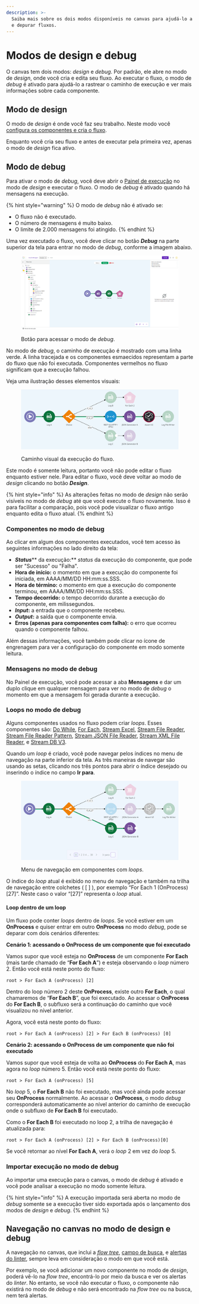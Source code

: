 ```yaml
---
description: >-
  Saiba mais sobre os dois modos disponíveis no canvas para ajudá-lo a construir
  e depurar fluxos.
---
```


# Modos de design e debug

O canvas tem dois modos: _design_ e _debug_. Por padrão, ele abre no modo de _design_, onde você cria e edita seu fluxo. Ao executar o fluxo, o modo de _debug_ é ativado para ajudá-lo a rastrear o caminho de execução e ver mais informações sobre cada componente.

## Modo de design

O modo de _design_ é onde você faz seu trabalho. Neste modo você [configura os componentes e cria o fluxo](https://docs.digibee.com/documentation/v/pt-br/build/new-canvas-beta-restricted#crie-um-fluxo).

Enquanto você cria seu fluxo e antes de executar pela primeira vez, apenas o modo de _design_ fica ativo.

## Modo de debug

Para ativar o modo de _debug_, você deve abrir o [Painel de execução](https://docs.digibee.com/documentation/v/pt-br/build/new-canvas-beta-restricted/execution-panel) no modo de _design_ e executar o fluxo. O modo de _debug_ é ativado quando há mensagens na execução.

{% hint style="warning" %}
O modo de _debug_ não é ativado se:

* O fluxo não é executado.
* O número de mensagens é muito baixo.
* O limite de 2.000 mensagens foi atingido.
{% endhint %}

Uma vez executado o fluxo, você deve clicar no botão _**Debug**_ na parte superior da tela para entrar no modo de _debug_, conforme a imagem abaixo.



<figure><img src="../../.gitbook/assets/image-1.png" alt="Botão para trocar entre os modos de design e debug."><figcaption><p>Botão para acessar o modo de <em>debug</em>.</p></figcaption></figure>

No modo de _debug_, o caminho de execução é mostrado com uma linha verde. A linha tracejada e os componentes esmaecidos representam a parte do fluxo que não foi executada. Componentes vermelhos no fluxo significam que a execução falhou.

Veja uma ilustração desses elementos visuais:

<figure><img src="../../.gitbook/assets/image-2.png" alt="Ilustração de uma execução no modo de debug, com linhas verdes e tracejadas, componentes esmaecidos e vermelhos."><figcaption><p>Caminho visual da execução do fluxo.</p></figcaption></figure>

Este modo é somente leitura, portanto você não pode editar o fluxo enquanto estiver nele. Para editar o fluxo, você deve voltar ao modo de _design_ clicando no botão _**Design**_.

{% hint style="info" %}
As alterações feitas no modo de _design_ não serão visíveis no modo de _debug_ até que você execute o fluxo novamente. Isso é para facilitar a comparação, pois você pode visualizar o fluxo antigo enquanto edita o fluxo atual.
{% endhint %}

### Componentes no modo de debug

Ao clicar em algum dos componentes executados, você tem acesso às seguintes informações no lado direito da tela:

* _**Status**_** da execução:** _status_ da execução do componente, que pode ser "Sucesso" ou "Falha".
* **Hora de início:** o momento em que a execução do componente foi iniciada, em AAAA/MM/DD HH:mm:ss.SSS.
* **Hora de término:** o momento em que a execução do componente terminou, em AAAA/MM/DD HH:mm:ss.SSS.
* **Tempo decorrido:** o tempo decorrido durante a execução do componente, em milissegundos.
* _**Input**_**:** a entrada que o componente recebeu.
* _**Output**_**:** a saída que o componente envia.
* **Erros (apenas para componentes com falha):** o erro que ocorreu quando o componente falhou.

Além dessas informações, você também pode clicar no ícone de engrenagem para ver a configuração do componente em modo somente leitura.

### Mensagens no modo de debug

No Painel de execução, você pode acessar a aba **Mensagens** e dar um duplo clique em qualquer mensagem para ver no modo de _debug_ o momento em que a mensagem foi gerada durante a execução.

### Loops no modo de debug

Alguns componentes usados ​​no fluxo podem criar _loops_. Esses componentes são: [Do While](https://docs.digibee.com/documentation/v/pt-br/components/logic/do-while), [For Each](https://docs.digibee.com/documentation/v/pt-br/components/logic/for-each), [Stream Excel](https://docs.digibee.com/documentation/v/pt-br/components/files/stream-excel), [Stream File Reader](https://docs.digibee.com/documentation/v/pt-br/components/files/stream-file-reader), [Stream File Reader Pattern](https://docs.digibee.com/documentation/v/pt-br/components/files/stream-file-reader-pattern), [Stream JSON File Reader](https://docs.digibee.com/documentation/v/pt-br/components/files/stream-json-file-reader), [Stream XML File Reader](https://docs.digibee.com/documentation/v/pt-br/components/files/stream-xml-file-reader), e [Stream DB V3](https://docs.digibee.com/documentation/v/pt-br/components/structured-data/stream-db-v3).

Quando um _loop_ é criado, você pode navegar pelos índices no menu de navegação na parte inferior da tela. As três maneiras de navegar são usando as setas, clicando nos três pontos para abrir o índice desejado ou inserindo o índice no campo **Ir para**.

<figure><img src="../../.gitbook/assets/image-3.gif" alt="Navegação no menu com setas, paginação de índices, e campo &#x22;Ir para&#x22;."><figcaption><p>Menu de navegação em componentes com <em>loops</em>.</p></figcaption></figure>

O índice do _loop_ atual é exibido no menu de navegação e também na trilha de navegação entre colchetes ( \[ ] ), por exemplo “For Each 1 (OnProcess) \[27]”. Neste caso o valor “\[27]” representa o _loop_ atual.

#### Loop dentro de um loop

Um fluxo pode conter _loops_ dentro de _loops_. Se você estiver em um **OnProcess** e quiser entrar em outro **OnProcess** no modo _debug_, pode se deparar com dois cenários diferentes:

**Cenário 1: acessando o OnProcess de um componente que foi executado**

Vamos supor que você esteja no **OnProcess** de um componente **For Each** (mais tarde chamado de “**For Each A**”) e esteja observando o _loop_ número 2. Então você está neste ponto do fluxo:

```
root > For Each A (onProcess) [2]
```

Dentro do loop número 2 deste **OnProcess**, existe outro **For Each**, o qual chamaremos de “**For Each B**”, que foi executado. Ao acessar o **OnProcess** do **For Each B**, o subfluxo será a continuação do caminho que você visualizou no nível anterior.

Agora, você está neste ponto do fluxo:

```
root > For Each A (onProcess) [2] > For Each B (onProcess) [0]
```

**Cenário 2: acessando o OnProcess de um componente que não foi executado**

Vamos supor que você esteja de volta ao **OnProcess** do **For Each A**, mas agora no _loop_ número 5. Então você está neste ponto do fluxo:

```
root > For Each A (onProcess) [5]
```

No _loop_ 5, o **For Each B** não foi executado, mas você ainda pode acessar seu **OnProcess** normalmente. Ao acessar o **OnProcess**, o modo _debug_ corresponderá automaticamente ao nível anterior do caminho de execução onde o subfluxo de **For Each B** foi executado.

Como o **For Each B** foi executado no loop 2, a trilha de navegação é atualizada para:

```
root > For Each A (onProcess) [2] > For Each B (onProcess)[0]
```

Se você retornar ao nível **For Each A**, verá o _loop_ 2 em vez do _loop_ 5.

### Importar execução no modo de debug

Ao importar uma execução para o canvas, o modo de _debug_ é ativado e você pode analisar a execução no modo somente leitura.

{% hint style="info" %}
A execução importada será aberta no modo de _debug_ somente se a execução tiver sido exportada após o lançamento dos modos de _design_ e _debug_.
{% endhint %}

## Navegação no canvas no modo de design e debug

A navegação no canvas, que inclui a [_flow tree_](https://docs.digibee.com/documentation/v/pt-br/build/pipelines/pipeline-navigation#flow-tree), [campo de busca](https://docs.digibee.com/documentation/v/pt-br/build/pipelines/pipeline-navigation#campo-de-busca), e [alertas do linter](https://docs.digibee.com/documentation/v/pt-br/build/pipelines/validacao-de-construcao-do-pipeline), sempre leva em consideração o modo em que você está.

Por exemplo, se você adicionar um novo componente no modo de _design_, poderá vê-lo na _flow tree_, encontrá-lo por meio da busca e ver os alertas do _linter_. No entanto, se você não executar o fluxo, o componente não existirá no modo de _debug_ e não será encontrado na _flow tree_ ou na busca, nem terá alertas.
